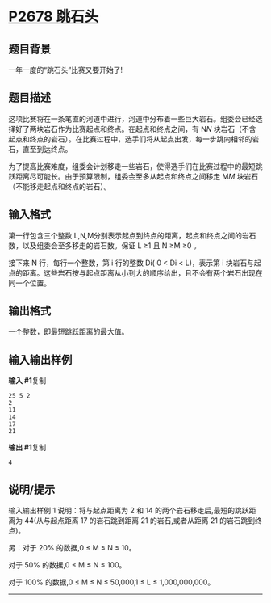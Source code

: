 # [P2678 跳石头](https://www.luogu.com.cn/problem/P2678)

## 题目背景

一年一度的“跳石头”比赛又要开始了!

## 题目描述

这项比赛将在一条笔直的河道中进行，河道中分布着一些巨大岩石。组委会已经选择好了两块岩石作为比赛起点和终点。在起点和终点之间，有 N*N* 块岩石（不含起点和终点的岩石）。在比赛过程中，选手们将从起点出发，每一步跳向相邻的岩石，直至到达终点。

为了提高比赛难度，组委会计划移走一些岩石，使得选手们在比赛过程中的最短跳跃距离尽可能长。由于预算限制，组委会至多从起点和终点之间移走 M*M* 块岩石（不能移走起点和终点的岩石）。

## 输入格式

第一行包含三个整数 L,N,M分别表示起点到终点的距离，起点和终点之间的岩石数，以及组委会至多移走的岩石数。保证 L ≥1 且 N ≥M ≥0 。

接下来 N 行，每行一个整数，第 i 行的整数 Di( 0 < Di < L)，表示第 i 块岩石与起点的距离。这些岩石按与起点距离从小到大的顺序给出，且不会有两个岩石出现在同一个位置。

## 输出格式

一个整数，即最短跳跃距离的最大值。

## 输入输出样例

**输入 #1**复制

```
25 5 2 
2
11
14
17 
21
```

**输出 #1**复制

```
4
```

## 说明/提示

输入输出样例 1 说明：将与起点距离为 2 和 14 的两个岩石移走后,最短的跳跃距离为 44(从与起点距离 17 的岩石跳到距离 21 的岩石,或者从距离 21 的岩石跳到终点)。

另：对于 20% 的数据,0 ≤ M ≤ N ≤ 10。

对于 50% 的数据,0 ≤ M ≤ N ≤ 100。

对于 100% 的数据,0 ≤ M ≤ N ≤ 50,000,1 ≤ L ≤ 1,000,000,000。



***


